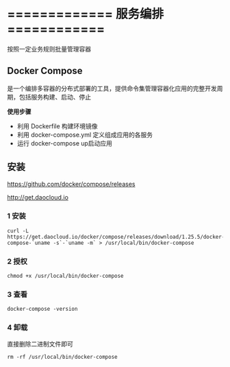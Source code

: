# ============= 服务编排 ============

按照一定业务规则批量管理容器

## Docker Compose

是一个编排多容器的分布式部署的工具，提供命令集管理容器化应用的完整开发周期，包括服务构建、启动、停止

**使用步骤**

- 利用 Dockerfile 构建环境镜像
- 利用 docker-compose.yml 定义组成应用的各服务
- 运行 docker-compose up启动应用

## 安装

https://github.com/docker/compose/releases

http://get.daocloud.io

### 1 **安装**

```shell
curl -L https://get.daocloud.io/docker/compose/releases/download/1.25.5/docker-compose-`uname -s`-`uname -m` > /usr/local/bin/docker-compose
```

### 2 **授权**

```shell
chmod +x /usr/local/bin/docker-compose
```

### 3 查看

```shell
docker-compose -version
```

### 4 卸载

直接删除二进制文件即可

```shell
rm -rf /usr/local/bin/docker-compose
```

